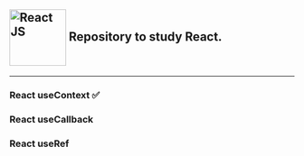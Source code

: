   

## <img align="center" alt="React JS" width="100px" src="https://upload.wikimedia.org/wikipedia/commons/thumb/a/a7/React-icon.svg/1280px-React-icon.svg.png" /> Repository to study React.


<hr>

### React useContext ✅
### React useCallback 
### React useRef
